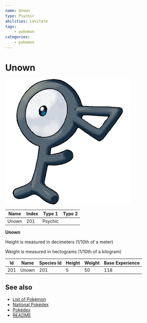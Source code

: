 ```yaml
---
name: Unown
type: Psychic
abilities: Levitate
tags:
    - pokemon
categories:
    - pokemon
---
```


# Unown


![Unown](images/201.png)

| **Name** | **Index** | **Type 1** | **Type 2** |
|----|----|----|----|
| Unown | 201 | Psychic  |  |

**Unown** 


Height is measured in decimeters (1/10th of a meter)

Weight is measured in hectograms (1/10th of a kilogram)

| **Id** | **Name** | **Species Id** | **Height** | **Weight** | **Base Experience** |
|--------|----------|----------------|------------|------------|---------------------|
| 201 | Unown | 201 | 5 | 50 | 118 |


## See also

- [List of Pokémon](../pokemon.md)
- [National Pokédex](../national_pokedex.md)
- [Pokédex](../pokedex.md)
- [README](../README.md)
